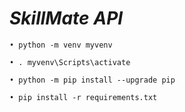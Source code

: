 # ***SkillMate API***



    • python -m venv myvenv

    • . myvenv\Scripts\activate

    • python -m pip install --upgrade pip

    • pip install -r requirements.txt
